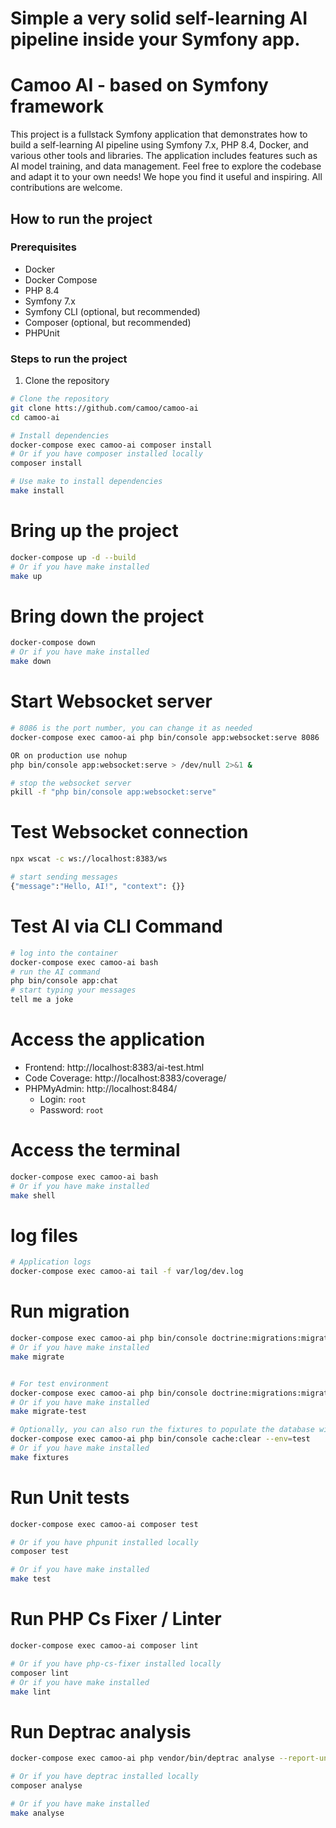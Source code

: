 # Simple a very solid self-learning AI pipeline inside your Symfony app.

# Camoo AI - based on Symfony framework

This project is a fullstack Symfony application that demonstrates how to build a self-learning AI pipeline using Symfony 7.x, PHP 8.4, Docker, and various other tools and libraries. 
The application includes features such as AI model training, and data management.
Feel free to explore the codebase and adapt it to your own needs! We hope you find it useful and inspiring. All contributions are welcome.


## How to run the project
### Prerequisites
- Docker
- Docker Compose
- PHP 8.4
- Symfony 7.x
- Symfony CLI (optional, but recommended)
- Composer (optional, but recommended)
- PHPUnit


### Steps to run the project
1. Clone the repository

```bash
# Clone the repository
git clone htts://github.com/camoo/camoo-ai
cd camoo-ai

# Install dependencies
docker-compose exec camoo-ai composer install
# Or if you have composer installed locally
composer install

# Use make to install dependencies
make install

```

# Bring up the project

```bash
docker-compose up -d --build
# Or if you have make installed
make up
```

# Bring down the project

```bash
docker-compose down
# Or if you have make installed
make down
```


# Start Websocket server

```bash
# 8086 is the port number, you can change it as needed
docker-compose exec camoo-ai php bin/console app:websocket:serve 8086

OR on production use nohup
php bin/console app:websocket:serve > /dev/null 2>&1 &

# stop the websocket server
pkill -f "php bin/console app:websocket:serve"

```

# Test Websocket connection
```bash
npx wscat -c ws://localhost:8383/ws

# start sending messages
{"message":"Hello, AI!", "context": {}}
``` 

# Test AI via CLI Command
```bash
# log into the container
docker-compose exec camoo-ai bash
# run the AI command
php bin/console app:chat
# start typing your messages
tell me a joke
```

# Access the application
- Frontend: http://localhost:8383/ai-test.html
- Code Coverage: http://localhost:8383/coverage/
- PHPMyAdmin: http://localhost:8484/
  - Login: `root`
  - Password: `root`

# Access the terminal

```bash
docker-compose exec camoo-ai bash
# Or if you have make installed
make shell
```

# log files

```bash
# Application logs
docker-compose exec camoo-ai tail -f var/log/dev.log
```

# Run migration

```bash
docker-compose exec camoo-ai php bin/console doctrine:migrations:migrate --no-interaction
# Or if you have make installed
make migrate


# For test environment
docker-compose exec camoo-ai php bin/console doctrine:migrations:migrate --env=test --no-interaction
# Or if you have make installed
make migrate-test

# Optionally, you can also run the fixtures to populate the database with initial data
docker-compose exec camoo-ai php bin/console cache:clear --env=test
# Or if you have make installed
make fixtures

```

# Run Unit tests

```bash
docker-compose exec camoo-ai composer test

# Or if you have phpunit installed locally
composer test

# Or if you have make installed
make test
```

# Run PHP Cs Fixer / Linter

```bash
docker-compose exec camoo-ai composer lint

# Or if you have php-cs-fixer installed locally
composer lint
# Or if you have make installed
make lint
```

# Run Deptrac analysis

```bash
docker-compose exec camoo-ai php vendor/bin/deptrac analyse --report-uncovered

# Or if you have deptrac installed locally
composer analyse

# Or if you have make installed
make analyse
```

